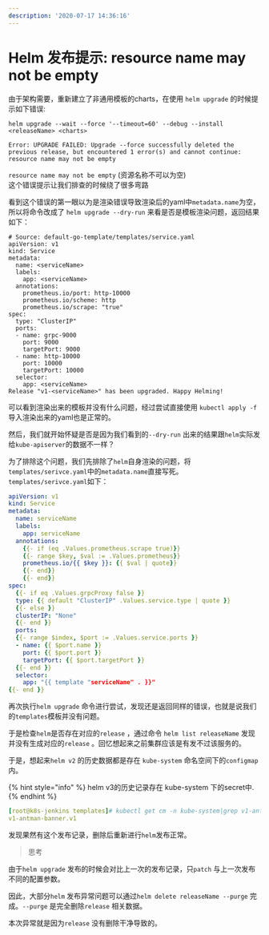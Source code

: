 ```yaml
---
description: '2020-07-17 14:36:16'
---
```


# Helm 发布提示: resource name may not be empty

由于架构需要，重新建立了非通用模板的charts，在使用 `helm upgrade` 的时候提示如下错误:

```text
helm upgrade --wait --force '--timeout=60' --debug --install <releaseName> <charts>

Error: UPGRADE FAILED: Upgrade --force successfully deleted the previous release, but encountered 1 error(s) and cannot continue: resource name may not be empty
```

`resource name may not be empty` \(资源名称不可以为空\)   
这个错误提示让我们排查的时候绕了很多弯路

看到这个错误的第一眼以为是渲染错误导致渲染后的yaml中`metadata.name`为空，所以将命令改成了 `helm upgrade --dry-run` 来看是否是模板渲染问题，返回结果如下：

```text
# Source: default-go-template/templates/service.yaml
apiVersion: v1
kind: Service
metadata:
  name: <serviceName>
  labels:
    app: <serviceName>
  annotations:
    prometheus.io/port: http-10000
    prometheus.io/scheme: http
    prometheus.io/scrape: "true"
spec:
  type: "ClusterIP"
  ports:
  - name: grpc-9000
    port: 9000
    targetPort: 9000
  - name: http-10000
    port: 10000
    targetPort: 10000
  selector:
    app: <serviceName>
Release "v1-<serviceName>" has been upgraded. Happy Helming!
```

可以看到渲染出来的模板并没有什么问题，经过尝试直接使用 `kubectl apply -f`  导入渲染出来的yaml也是正常的。

然后，我们就开始怀疑是否是因为我们看到的`--dry-run` 出来的结果跟`helm`实际发给`kube-apiserver`的数据不一样？

为了排除这个问题，我们先排除了`helm`自身渲染的问题，将`templates/serivce.yaml`中的`metadata.name`直接写死。`templates/serivce.yaml`如下：

```yaml
apiVersion: v1
kind: Service
metadata:
  name: serviceName
  labels:
    app: serviceName
  annotations:
    {{- if (eq .Values.prometheus.scrape true)}}
    {{- range $key, $val := .Values.prometheus}}
    prometheus.io/{{ $key }}: {{ $val | quote}}
    {{- end}}
    {{- end}}
spec:
  {{- if eq .Values.grpcProxy false }}
  type: {{ default "ClusterIP" .Values.service.type | quote }}
  {{- else }}
  clusterIP: "None"
  {{- end }}
  ports:
  {{- range $index, $port := .Values.service.ports }}
  - name: {{ $port.name }}
    port: {{ $port.port }}
    targetPort: {{ $port.targetPort }}
  {{- end }}
  selector:
    app: "{{ template "serviceName" . }}"
{{- end }}
```

再次执行`helm upgrade` 命令进行尝试，发现还是返回同样的错误，也就是说我们的`templates`模板并没有问题。

于是检查`helm`是否存在对应的`release` ，通过命令 `helm list releaseName` 发现并没有生成对应的`release` 。回忆想起来之前集群应该是有发不过该服务的。

于是，想起来`helm v2` 的历史数据都是存在 `kube-system` 命名空间下的`configmap` 内。

{% hint style="info" %}
helm v3的历史记录存在 kube-system 下的secret中.
{% endhint %}

```yaml
[root@k8s-jenkins templates]# kubectl get cm -n kube-system|grep v1-antman-banner
v1-antman-banner.v1 
```

发现果然有这个发布记录，删除后重新进行`helm`发布正常。

> 思考

由于`helm upgrade` 发布的时候会对比上一次的发布记录，只`patch` 与上一次发布不同的配置参数。

因此，大部分`helm` 发布异常问题可以通过`helm delete releaseName --purge` 完成。`--purge` 是完全删除`release` 相关数据。

本次异常就是因为`release` 没有删除干净导致的。

